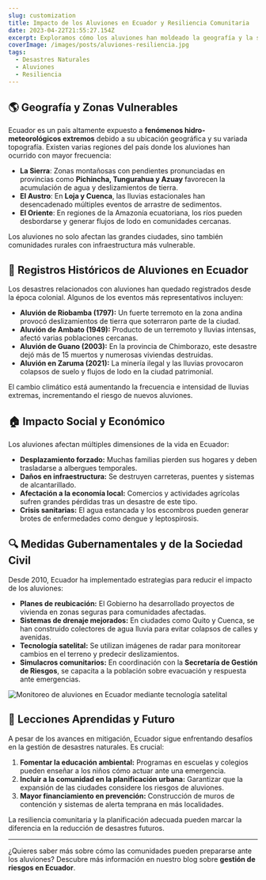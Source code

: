 ```yaml
---
slug: customization
title: Impacto de los Aluviones en Ecuador y Resiliencia Comunitaria
date: 2023-04-22T21:55:27.154Z
excerpt: Exploramos cómo los aluviones han moldeado la geografía y la sociedad ecuatoriana, desde su impacto histórico hasta las estrategias de adaptación y prevención.
coverImage: /images/posts/aluviones-resiliencia.jpg
tags:
  - Desastres Naturales
  - Aluviones
  - Resiliencia
---
```


<script>
  import Callout from "$lib/components/molecules/Callout.svelte";
  import CodeBlock from "$lib/components/molecules/CodeBlock.svelte";
  import Image from "$lib/components/atoms/Image.svelte";
</script>

## 🌎 Geografía y Zonas Vulnerables

Ecuador es un país altamente expuesto a **fenómenos hidro-meteorológicos extremos** debido a su ubicación geográfica y su variada topografía. Existen varias regiones del país donde los aluviones han ocurrido con mayor frecuencia:

- **La Sierra**: Zonas montañosas con pendientes pronunciadas en provincias como **Pichincha, Tungurahua y Azuay** favorecen la acumulación de agua y deslizamientos de tierra.
- **El Austro**: En **Loja y Cuenca**, las lluvias estacionales han desencadenado múltiples eventos de arrastre de sedimentos.
- **El Oriente**: En regiones de la Amazonía ecuatoriana, los ríos pueden desbordarse y generar flujos de lodo en comunidades cercanas.

<Callout type="info">
Los aluviones no solo afectan las grandes ciudades, sino también comunidades rurales con infraestructura más vulnerable.
</Callout>

## 📜 Registros Históricos de Aluviones en Ecuador

Los desastres relacionados con aluviones han quedado registrados desde la época colonial. Algunos de los eventos más representativos incluyen:

- **Aluvión de Riobamba (1797):** Un fuerte terremoto en la zona andina provocó deslizamientos de tierra que soterraron parte de la ciudad.
- **Aluvión de Ambato (1949):** Producto de un terremoto y lluvias intensas, afectó varias poblaciones cercanas.
- **Aluvión de Guano (2003):** En la provincia de Chimborazo, este desastre dejó más de 15 muertos y numerosas viviendas destruidas.
- **Aluvión en Zaruma (2021):** La minería ilegal y las lluvias provocaron colapsos de suelo y flujos de lodo en la ciudad patrimonial.

<Callout type="warning">
El cambio climático está aumentando la frecuencia e intensidad de lluvias extremas, incrementando el riesgo de nuevos aluviones.
</Callout>

## 🏠 Impacto Social y Económico

Los aluviones afectan múltiples dimensiones de la vida en Ecuador:

- **Desplazamiento forzado:** Muchas familias pierden sus hogares y deben trasladarse a albergues temporales.
- **Daños en infraestructura:** Se destruyen carreteras, puentes y sistemas de alcantarillado.
- **Afectación a la economía local:** Comercios y actividades agrícolas sufren grandes pérdidas tras un desastre de este tipo.
- **Crisis sanitarias:** El agua estancada y los escombros pueden generar brotes de enfermedades como dengue y leptospirosis.

## 🔍 Medidas Gubernamentales y de la Sociedad Civil

Desde 2010, Ecuador ha implementado estrategias para reducir el impacto de los aluviones:

- **Planes de reubicación:** El Gobierno ha desarrollado proyectos de vivienda en zonas seguras para comunidades afectadas.
- **Sistemas de drenaje mejorados:** En ciudades como Quito y Cuenca, se han construido colectores de agua lluvia para evitar colapsos de calles y avenidas.
- **Tecnología satelital:** Se utilizan imágenes de radar para monitorear cambios en el terreno y predecir deslizamientos.
- **Simulacros comunitarios:** En coordinación con la **Secretaría de Gestión de Riesgos**, se capacita a la población sobre evacuación y respuesta ante emergencias.

<Image src="/images/posts/monitor-aluviones.jpg" alt="Monitoreo de aluviones en Ecuador mediante tecnología satelital" />

## 📌 Lecciones Aprendidas y Futuro

A pesar de los avances en mitigación, Ecuador sigue enfrentando desafíos en la gestión de desastres naturales. Es crucial:

1. **Fomentar la educación ambiental:** Programas en escuelas y colegios pueden enseñar a los niños cómo actuar ante una emergencia.
2. **Incluir a la comunidad en la planificación urbana:** Garantizar que la expansión de las ciudades considere los riesgos de aluviones.
3. **Mayor financiamiento en prevención:** Construcción de muros de contención y sistemas de alerta temprana en más localidades.

<Callout type="success">
La resiliencia comunitaria y la planificación adecuada pueden marcar la diferencia en la reducción de desastres futuros.
</Callout>

---

¿Quieres saber más sobre cómo las comunidades pueden prepararse ante los aluviones? Descubre más información en nuestro blog sobre **gestión de riesgos en Ecuador**.